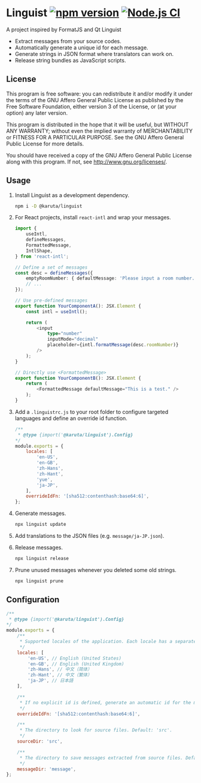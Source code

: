 Linguist [![npm version](https://badge.fury.io/js/@karuta%2Flinguist.svg)](https://badge.fury.io/js/@karuta%2Flinguist) [![Node.js CI](https://github.com/takashiro/linguist/actions/workflows/nodejs.yml/badge.svg)](https://github.com/takashiro/linguist/actions/workflows/nodejs.yml)
========

A project inspired by FormatJS and Qt Linguist
- Extract messages from your source codes.
- Automatically generate a unique id for each message.
- Generate strings in JSON format where translators can work on.
- Release string bundles as JavaScript scripts.

## License
This program is free software: you can redistribute it and/or modify
it under the terms of the GNU Affero General Public License as
published by the Free Software Foundation, either version 3 of the
License, or (at your option) any later version.

This program is distributed in the hope that it will be useful,
but WITHOUT ANY WARRANTY; without even the implied warranty of
MERCHANTABILITY or FITNESS FOR A PARTICULAR PURPOSE.  See the
GNU Affero General Public License for more details.

You should have received a copy of the GNU Affero General Public License
along with this program. If not, see <http://www.gnu.org/licenses/>.

## Usage

1. Install Linguist as a development dependency.

	```bash
	npm i -D @karuta/linguist
	```

1. For React projects, install `react-intl` and wrap your messages.

	```TypeScript
	import {
		useIntl,
		defineMessages,
		FormattedMessage,
		IntlShape,
	} from 'react-intl';

	// Define a set of messages
	const desc = defineMessages({
		emptyRoomNumber: { defaultMessage: 'Please input a room number.' },
		// ...
	});

	// Use pre-defined messages
	export function YourComponentA(): JSX.Element {
		const intl = useIntl();

		return (
			<input
				type="number"
				inputMode="decimal"
				placeholder={intl.formatMessage(desc.roomNumber)}
			/>
		);
	}

	// Directly use <FormattedMessage>
	export function YourComponentB(): JSX.Element {
		return (
			<FormattedMessage defaultMessage="This is a test." />
		);
	}
	```

1. Add a `.linguistrc.js` to your root folder to configure targeted languages and define an override id function.
	```JavaScript
	/**
	 * @type {import('@karuta/linguist').Config}
	*/
	module.exports = {
		locales: [
			'en-US',
			'en-GB',
			'zh-Hans',
			'zh-Hant',
			'yue',
			'ja-JP',
		],
		overrideIdFn: '[sha512:contenthash:base64:6]',
	};
	```

1. Generate messages.
	```bash
	npx linguist update
	```

1. Add translations to the JSON files (e.g. `message/ja-JP.json`).

1. Release messages.
	```bash
	npx linguist release
	```

1. Prune unused messages whenever you deleted some old strings.
	```bash
	npx linguist prune
	```

## Configuration

```JavaScript
/**
 * @type {import('@karuta/linguist').Config}
*/
module.exports = {
	/**
	 * Supported locales of the application. Each locale has a separate file. Default: en-US, zh-CN.
	 */
	locales: [
		'en-US', // English (United States)
		'en-GB', // English (United Kingdom)
		'zh-Hans', // 中文（简体）
		'zh-Hant', // 中文（繁体）
		'ja-JP', // 日本語
	],

	/**
	 * If no explicit id is defined, generate an automatic id for the message.
	 */
	overrideIdFn: '[sha512:contenthash:base64:6]',

	/**
	 * The directory to look for source files. Default: 'src'.
	 */
	sourceDir: 'src',

	/**
	 * The directory to save messages extracted from source files. Default: 'message'.
	 */
	messageDir: 'message',
};
```
